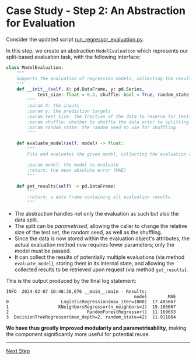 # Case Study - Step 2: An Abstraction for Evaluation

Consider the updated script [run_regressor_evaluation.py](run_regressor_evaluation.py).

In this step, we create an abstraction `ModelEvaluation` which represents our split-based evaluation task, with the following interface:

```python
class ModelEvaluation:
    """
    Supports the evaluation of regression models, collecting the results.
    """
    def __init__(self, X: pd.DataFrame, y: pd.Series,
            test_size: float = 0.3, shuffle: bool = True, random_state: int = 42):
        """
        :param X: the inputs
        :param y: the prediction targets
        :param test_size: the fraction of the data to reserve for testing
        :param shuffle: whether to shuffle the data prior to splitting
        :param random_state: the random seed to use for shuffling
        """

    def evaluate_model(self, model) -> float:
        """
        Fits and evaluates the given model, collecting the evaluation results.

        :param model: the model to evaluate
        :return: the mean absolute error (MAE)
        """

    def get_results(self) -> pd.DataFrame:
        """
        :return: a data frame containing all evaluation results
        """
```

 * The abstraction handles not only the evaluation as such but also the data split.
 * The split can be *parametrised*, allowing the caller to change the relative size of the test set, the random seed, as well as the shuffling.
 * Since the data is now stored within the evaluation object's attributes, the actual evaluation method now requires fewer parameters; only the model must be passed.
 * It can collect the results of potentially multiple evaluations (via method `evaluate_model`), storing them in its internal state,
and allowing the collected results to be retrieved upon request (via method `get_results`).

This is the output produced by the final log statement:

```
INFO  2024-02-07 10:48:38,676 __main__:main - Results:
                                                 model        MAE
0                    LogisticRegression(max_iter=1000)  17.485667
1                   KNeighborsRegressor(n_neighbors=1)  15.165667
2                              RandomForestRegressor()  11.169653
3  DecisionTreeRegressor(max_depth=2, random_state=42)  11.911864
```

**We have thus greatly improved modularity and parametrisability**, making the component significantly more useful for potential reuse.

<hr>

[Next Step](../02d-case-study-3-metric-abstraction/README.md)
